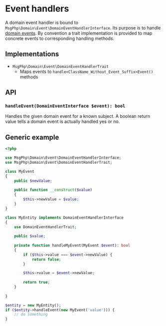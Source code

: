 # Event handlers

A domain event handler is bound to `MsgPhp\Domain\Event\DomainEventHandlerInterface`. Its purpose is to handle
[domain events](domain-events.md). By convention a trait implementation is provided to map concrete events to
corresponding handling methods.

## Implementations

- `MsgPhp\Domain\Event\DomainEventHandlerTrait`
    - Maps events to `handle<ClassName_Without_Event_Suffix>Event()` methods

## API

### `handleEvent(DomainEventInterface $event): bool`

Handles the given domain event for a known subject. A boolean return value tells a domain event is actually handled yes
or no.

## Generic example

```php
<?php

use MsgPhp\Domain\Event\DomainEventHandlerInterface;
use MsgPhp\Domain\Event\DomainEventHandlerTrait;

class MyEvent
{
    public $newValue;
    
    public function __construct($value)
    {
        $this->newValue = $value;
    }
}

class MyEntity implements DomainEventHandlerInterface
{
    use DomainEventHandlerTrait;
    
    public $value;
    
    private function handleMyEvent(MyEvent $event): bool
    {
        if ($this->value === $event->newValue) {
            return false;
        }

        $this->value = $event->newValue;
        
        return true;
    }
    
}

$entity = new MyEntity();
if ($entity->handleEvent(new MyEvent('value'))) {
    // do something
}
```
